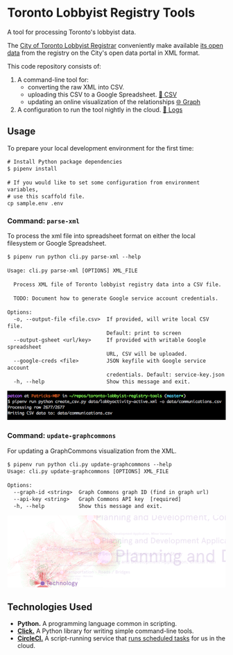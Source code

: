 # Toronto Lobbyist Registry Tools

A tool for processing Toronto's lobbyist data.

The [City of Toronto Lobbyist Registrar][registrar] conveniently make available
[its open data][data] from the registry on the City's open data portal in XML
format.

This code repository consists of:

1. A command-line tool for:
    - converting the raw XML into CSV.
    - uploading this CSV to a Google Spreadsheet. [:memo: CSV][csv]
    - updating an online visualization of the relationships
      [:globe_with_meridians: Graph][graph]
1. A configuration to run the tool nightly in the cloud.
   [:scroll: Logs][ci-master]

## Usage

To prepare your local development environment for the first time:

```
# Install Python package dependencies
$ pipenv install

# If you would like to set some configuration from environment variables,
# use this scaffold file.
cp sample.env .env
```

### Command: `parse-xml`

To process the xml file into spreadsheet format on either the local
filesystem or Google Spreadsheet.

```
$ pipenv run python cli.py parse-xml --help

Usage: cli.py parse-xml [OPTIONS] XML_FILE

  Process XML file of Toronto lobbyist registry data into a CSV file.

  TODO: Document how to generate Google service account credentials.

Options:
  -o, --output-file <file.csv>  If provided, will write local CSV file.
                                Default: print to screen
  --output-gsheet <url/key>     If provided with writable Google spreadsheet
                                URL, CSV will be uploaded.
  --google-creds <file>         JSON keyfile with Google service account
                                credentials. Default: service-key.json
  -h, --help                    Show this message and exit.
```

![Screenshot of running the command](/docs/screenshot.png)

### Command: `update-graphcommons`

For updating a GraphCommons visualization from the XML.

```
$ pipenv run python cli.py update-graphcommons --help
Usage: cli.py update-graphcommons [OPTIONS] XML_FILE

Options:
  --graph-id <string>  Graph Commons graph ID (find in graph url)
  --api-key <string>   Graph Commons API key  [required]
  -h, --help           Show this message and exit.
```

![Screenshot of graph visualization](/docs/screenshot-graphcommons.png)

## Technologies Used

- **Python.** A programming language common in scripting.
- [**Click.**][click] A Python library for writing simple command-line
  tools.
- [**CircleCI.**][circleci] A script-running service that [runs scheduled
  tasks][circleci-cron] for us in the cloud.

<!-- Links -->
   [data]: https://www.toronto.ca/city-government/data-research-maps/open-data/open-data-catalogue/#94202791-cb02-4a98-4b1f-0f301b6f89d3
   [registrar]: https://www.toronto.ca/city-government/accountability-operations-customer-service/accountability-officers/lobbyist-registrar/
   [click]: http://click.pocoo.org/7/
   [circleci]: https://circleci.com/docs/2.0/about-circleci/
   [circleci-cron]: https://support.circleci.com/hc/en-us/articles/115015481128-Scheduling-jobs-cron-for-builds-
   [ci-workflow]: https://circleci.com/gh/patcon/workflows/toronto-lobbyist-registry-tools
   [ci-master]: https://circleci.com/gh/patcon/toronto-lobbyist-registry-tools/tree/master
   [csv]: https://docs.google.com/spreadsheets/d/1uCaEMd5jHKSaFwoLXhj06uB0AEca-hpK0Tr3E2jFTk8/edit#gid=472973700
   [graph]: https://graphcommons.com/graphs/67e77524-5144-483e-91a1-20cf24799377
